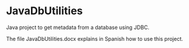 # JavaDbUtilities
Java project to get metadata from a database using JDBC.

The file JavaDbUtilities.docx explains in Spanish how to use this project.
